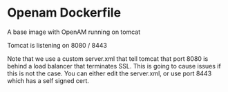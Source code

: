 # Openam Dockerfile


A base image with OpenAM running on tomcat 

Tomcat is listening on 8080 / 8443

Note that we use a custom server.xml that tell tomcat that port 8080 is behind a load balancer that terminates SSL.
This is going to cause issues if this is not the case.  You can either edit the server.xml, or 
use port 8443 which has a self signed cert. 




